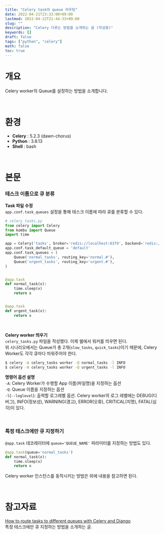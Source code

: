 ```yaml
---
title: "Celery task의 queue 라우팅"
date: 2022-04-21T23:33:00+09:00
lastmod: 2022-04-22T21:44:33+09:00
slug: ""
description: "Celery 다루는 방법을 소개하는 글 (작성중)"
keywords: []
draft: false
tags: ["python", "celery"]
math: false
toc: true
---
```


# 개요

Celery worker의 Queue를 설정하는 방법을 소개합니다.

<br>

# 환경
- **Celery** : 5.2.3 (dawn-chorus)
- **Python** : 3.8.13
- **Shell** : bash  

<br>

# 본문

### 테스크 이름으로 큐 분류

**Task 파일 수정**  
`app.conf.task_queues` 설정을 통해 테스크 이름에 따라 큐를 분류할 수 있다.

```python
# celery_tasks.py
from celery import Celery
from kombu import Queue
import time

app = Celery('tasks', broker='redis://localhost:6379', backend='redis://localhost:6379')
app.conf.task_default_queue = 'default'
app.conf.task_queues = (
	Queue('normal_tasks', routing_key='normal.#'),
	Queue('urgent_tasks', routing_key='urgent.#'),
)


@app.task
def normal_task(x):
	time.sleep(x)
	return x


@app.task
def urgent_task(x):
	return x
```

<br>

**Celery worker 띄우기**  
`celery_tasks.py` 파일을 작성했다. 이제 쉘에서 워커를 띄우면 된다.  
위 시나리오에서는 Queue가 총 2개(`slow_tasks`, `quick_tasks`)이기 때문에, Celery Worker도 각각 큐마다 띄워주어야 한다.
```bash
$ celery -A celery_tasks worker -Q normal_tasks -l INFO
$ celery -A celery_tasks worker -Q urgent_tasks -l INFO
```
**명령어 옵션 설명**  
`-A`: Celery Worker가 수행할 App 이름(파일명)을 지정하는 옵션  
`-Q`: Queue 이름을 지정하는 옵션  
`-l`(`--loglevel`): 출력할 로그레벨 옵션. Celery worker의 로그 레벨에는 DEBUG(디버그), INFO(정보성), WARNING(경고), ERROR(오류), CRITICAL(치명), FATAL(심각)이 있다.

<br>

### 특정 테스크에만 큐 지정하기

`@app.task` 데코레이터에 `queue='QUEUE_NAME'` 파라미터를 지정하는 방법도 있다.
```python
@app.task(queue='normal_tasks')
def normal_task(x):
	time.sleep(x)
	return x
```

Celery worker 인스턴스를 동작시키는 방법은 위에 내용을 참고하면 된다.

<br>

# 참고자료
[How to route tasks to different queues with Celery and Django](https://stackoverflow.com/questions/51631455/how-to-route-tasks-to-different-queues-with-celery-and-django)  
특정 테스크에만 큐 지정하는 방법을 소개하는 글.